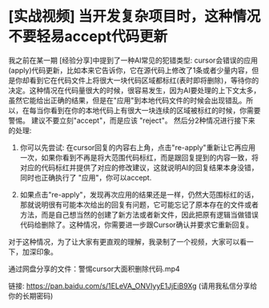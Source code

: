 # [实战视频] 当开发复杂项目时，这种情况不要轻易accept代码更新

我之前在某一期 [经验分享]中提到了一种AI常见的犯错类型: cursor会错误的应用(apply)代码更新，比如本来它告诉你，它在源代码上修改了1条或者少量内容，但是你却看到它在代码文件上将很大一块代码区域都标红(表时即将删除)，等待你的决定。这种情况在代码量很大的时候，很容易发生，因为AI要处理的上下文太多，虽然它能给出正确的结果，但是在"应用"到本地代码文件的时候会出现错乱。所以，在每当你看到在你的本地代码上有很大一块连续的区域被标红的时候，你需要警惕。 建议不要立刻"accept"，而是应该 "reject"。 然后分2种情况进行接下来的处理:



1. 你可以先尝试: 在cursor回复的内容右上角，点击"re-apply"重新让它再应用一次，如果你看到不再是将大范围代码标红，而是跟回复提到的内容一致，将对应的代码标红并提供了对应的修改建议，这就说明AI的回复结果本身没错，同时也正确执行了 "应用"，你可以accept.



2. 如果点击"re-apply"，发现再次应用的结果还是一样，仍然大范围标红的话，那就说明很有可能本次给出的回复有问题，它可能忘记了原本存在的文件或者方法，而是自己想当然的创建了新方法或者新文件，因此把原有逻辑当做错误代码给删除了。这种情况，你需要进一步跟Cursor确认并要求它重新回复。 

对于这种情况，为了让大家有更直观的理解，我录制了一个视频，大家可以看一下，加深印象。

通过网盘分享的文件：警惕cursor大面积删除代码.mp4

链接: https://pan.baidu.com/s/1ELeVA_ONVIyyE1JjEiB9Xg (请用我私信分享给你的长期密码)